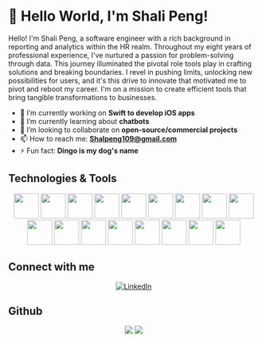 # 👋 Hello World, I'm Shali Peng!

Hello! I'm Shali Peng, a software engineer with a rich background in reporting and analytics within the HR realm. Throughout my eight years of professional experience, I've nurtured a passion for problem-solving through data. This journey illuminated the pivotal role tools play in crafting solutions and breaking boundaries. I revel in pushing limits, unlocking new possibilities for users, and it's this drive to innovate that motivated me to pivot and reboot my career. I'm on a mission to create efficient tools that bring tangible transformations to businesses.

- 🔭 I’m currently working on **Swift to develop iOS apps**
- 🌱 I’m currently learning about **chatbots**
- 👯 I’m looking to collaborate on **open-source/commercial projects**
- 📫 How to reach me: **[Shalpeng109@gmail.com](mailto:Shalpeng109@gmail.com)**
- ⚡ Fun fact: **Dingo is my dog's name**

## Technologies & Tools

<p align="center">
  <img height="50" src="https://cdn.jsdelivr.net/gh/devicons/devicon/icons/javascript/javascript-original.svg"/>
  <img height="50" src="https://cdn.jsdelivr.net/gh/devicons/devicon/icons/ruby/ruby-original.svg"/>
  <img height="50" src="https://cdn.jsdelivr.net/gh/devicons/devicon/icons/rails/rails-original.svg"/>
  <img height="50" src="https://cdn.jsdelivr.net/gh/devicons/devicon/icons/python/python-original.svg"/>
<img height="50" src="https://cdn.jsdelivr.net/gh/devicons/devicon/icons/nodejs/nodejs-original.svg"/>
<img height="50" src="https://cdn.jsdelivr.net/gh/devicons/devicon/icons/docker/docker-original.svg"/>
<img height="50" src="https://cdn.jsdelivr.net/gh/devicons/devicon/icons/mysql/mysql-original.svg"/>
<img height="50" src="https://cdn.jsdelivr.net/gh/devicons/devicon/icons/mongodb/mongodb-original.svg"/>


  <img height="50" src="https://cdn.jsdelivr.net/gh/devicons/devicon/icons/numpy/numpy-original.svg"/>
  <img height="50" src="https://cdn.jsdelivr.net/gh/devicons/devicon/icons/react/react-original.svg"/>
  <img height="50" src="https://cdn.jsdelivr.net/gh/devicons/devicon/icons/postgresql/postgresql-original.svg"/>
  <img height="50" src="https://cdn.jsdelivr.net/gh/devicons/devicon/icons/html5/html5-original.svg"/>
  <img height="50" src="https://cdn.jsdelivr.net/gh/devicons/devicon/icons/css3/css3-original.svg"/>
  <img height="50" src="https://cdn.jsdelivr.net/gh/devicons/devicon/icons/git/git-plain.svg"/>
  <img height="50" src="https://cdn.jsdelivr.net/gh/devicons/devicon/icons/heroku/heroku-original.svg"/>
  <img height="50" src="https://cdn.jsdelivr.net/gh/devicons/devicon/icons/swift/swift-original.svg"/>
  <img height="50" src="https://cdn.jsdelivr.net/gh/devicons/devicon/icons/github/github-original.svg"/>

</p>

## Connect with me

<p align="center">
  <a href="https://www.linkedin.com/in/shalipeng/"><img src="https://img.shields.io/badge/linkedin-%230077B5.svg?style=for-the-badge&logo=linkedin" alt="LinkedIn"></a>
</p>

## Github

<p align="center">
  <img src="https://github-readme-stats.vercel.app/api/top-langs?username=dingodang1113&layout=compact&hide_border=true&theme=default"/>
  <img src="https://github-readme-streak-stats.herokuapp.com/?user=dingodang1113&hide_border=true&theme=default"/>
</p>
